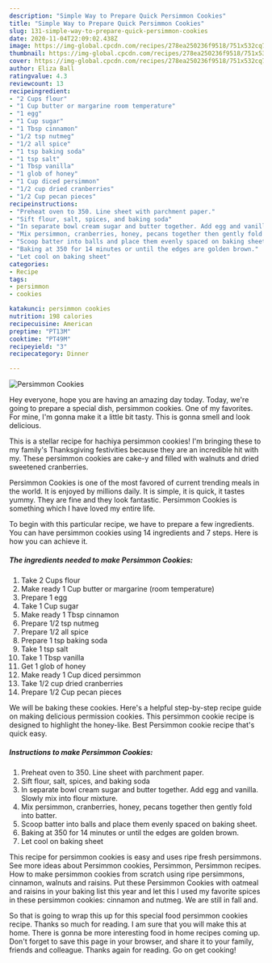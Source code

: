 ```yaml
---
description: "Simple Way to Prepare Quick Persimmon Cookies"
title: "Simple Way to Prepare Quick Persimmon Cookies"
slug: 131-simple-way-to-prepare-quick-persimmon-cookies
date: 2020-11-04T22:09:02.438Z
image: https://img-global.cpcdn.com/recipes/278ea250236f9518/751x532cq70/persimmon-cookies-recipe-main-photo.jpg
thumbnail: https://img-global.cpcdn.com/recipes/278ea250236f9518/751x532cq70/persimmon-cookies-recipe-main-photo.jpg
cover: https://img-global.cpcdn.com/recipes/278ea250236f9518/751x532cq70/persimmon-cookies-recipe-main-photo.jpg
author: Eliza Ball
ratingvalue: 4.3
reviewcount: 13
recipeingredient:
- "2 Cups flour"
- "1 Cup butter or margarine room temperature"
- "1 egg"
- "1 Cup sugar"
- "1 Tbsp cinnamon"
- "1/2 tsp nutmeg"
- "1/2 all spice"
- "1 tsp baking soda"
- "1 tsp salt"
- "1 Tbsp vanilla"
- "1 glob of honey"
- "1 Cup diced persimmon"
- "1/2 cup dried cranberries"
- "1/2 Cup pecan pieces"
recipeinstructions:
- "Preheat oven to 350. Line sheet with parchment paper."
- "Sift flour, salt, spices, and baking soda"
- "In separate bowl cream sugar and butter together. Add egg and vanilla. Slowly mix into flour mixture."
- "Mix persimmon, cranberries, honey, pecans together then gently fold into batter."
- "Scoop batter into balls and place them evenly spaced on baking sheet."
- "Baking at 350 for 14 minutes or until the edges are golden brown."
- "Let cool on baking sheet"
categories:
- Recipe
tags:
- persimmon
- cookies

katakunci: persimmon cookies 
nutrition: 198 calories
recipecuisine: American
preptime: "PT13M"
cooktime: "PT49M"
recipeyield: "3"
recipecategory: Dinner

---
```



![Persimmon Cookies](https://img-global.cpcdn.com/recipes/278ea250236f9518/751x532cq70/persimmon-cookies-recipe-main-photo.jpg)

Hey everyone, hope you are having an amazing day today. Today, we're going to prepare a special dish, persimmon cookies. One of my favorites. For mine, I'm gonna make it a little bit tasty. This is gonna smell and look delicious.

This is a stellar recipe for hachiya persimmon cookies! I&#39;m bringing these to my family&#39;s Thanksgiving festivities because they are an incredible hit with my. These persimmon cookies are cake-y and filled with walnuts and dried sweetened cranberries.

Persimmon Cookies is one of the most favored of current trending meals in the world. It is enjoyed by millions daily. It is simple, it is quick, it tastes yummy. They are fine and they look fantastic. Persimmon Cookies is something which I have loved my entire life.


To begin with this particular recipe, we have to prepare a few ingredients. You can have persimmon cookies using 14 ingredients and 7 steps. Here is how you can achieve it.

<!--inarticleads1-->

##### The ingredients needed to make Persimmon Cookies:

1. Take 2 Cups flour
1. Make ready 1 Cup butter or margarine (room temperature)
1. Prepare 1 egg
1. Take 1 Cup sugar
1. Make ready 1 Tbsp cinnamon
1. Prepare 1/2 tsp nutmeg
1. Prepare 1/2 all spice
1. Prepare 1 tsp baking soda
1. Take 1 tsp salt
1. Take 1 Tbsp vanilla
1. Get 1 glob of honey
1. Make ready 1 Cup diced persimmon
1. Take 1/2 cup dried cranberries
1. Prepare 1/2 Cup pecan pieces


We will be baking these cookies. Here&#39;s a helpful step-by-step recipe guide on making delicious permission cookies. This persimmon cookie recipe is designed to highlight the honey-like. Best Persimmon cookie recipe that&#39;s quick easy. 

<!--inarticleads2-->

##### Instructions to make Persimmon Cookies:

1. Preheat oven to 350. Line sheet with parchment paper.
1. Sift flour, salt, spices, and baking soda
1. In separate bowl cream sugar and butter together. Add egg and vanilla. Slowly mix into flour mixture.
1. Mix persimmon, cranberries, honey, pecans together then gently fold into batter.
1. Scoop batter into balls and place them evenly spaced on baking sheet.
1. Baking at 350 for 14 minutes or until the edges are golden brown.
1. Let cool on baking sheet


This recipe for persimmon cookies is easy and uses ripe fresh persimmons. See more ideas about Persimmon cookies, Persimmon, Persimmon recipes. How to make persimmon cookies from scratch using ripe persimmons, cinnamon, walnuts and raisins. Put these Persimmon Cookies with oatmeal and raisins in your baking list this year and let this I used my favorite spices in these persimmon cookies: cinnamon and nutmeg. We are still in fall and. 

So that is going to wrap this up for this special food persimmon cookies recipe. Thanks so much for reading. I am sure that you will make this at home. There is gonna be more interesting food in home recipes coming up. Don't forget to save this page in your browser, and share it to your family, friends and colleague. Thanks again for reading. Go on get cooking!
